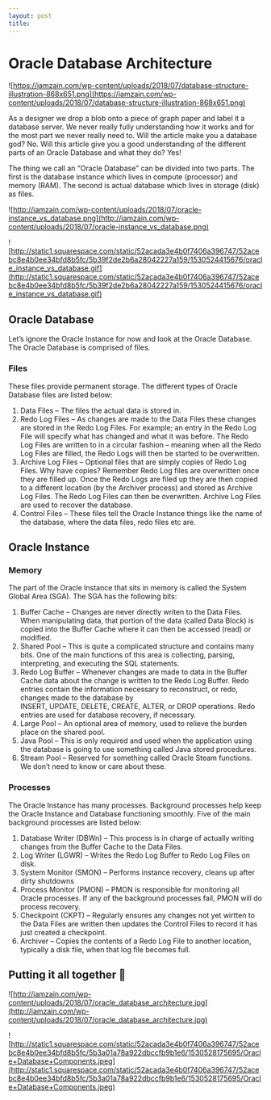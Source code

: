 ```yaml
---
layout: post
title: 
---
```

# Oracle Database Architecture

![https://iamzain.com/wp-content/uploads/2018/07/database-structure-illustration-868x651.png](https://iamzain.com/wp-content/uploads/2018/07/database-structure-illustration-868x651.png)

As a designer we drop a blob onto a piece of graph paper and label it a database server. We never really fully understanding how it works and for the most part we never really need to. Will the article make you a database god? No. Will this article give you a good understanding of the different parts of an Oracle Database and what they do? Yes!

The thing we call an “Oracle Database” can be divided into two parts. The first is the database instance which lives in compute (processor) and memory (RAM). The second is actual database which lives in storage (disk) as files.

![http://iamzain.com/wp-content/uploads/2018/07/oracle-instance_vs_database.png](http://iamzain.com/wp-content/uploads/2018/07/oracle-instance_vs_database.png)

![http://static1.squarespace.com/static/52acada3e4b0f7406a396747/52acebc8e4b0ee34bfd8b5fc/5b39f2de2b6a28042227a159/1530524415676/oracle_instance_vs_database.gif](http://static1.squarespace.com/static/52acada3e4b0f7406a396747/52acebc8e4b0ee34bfd8b5fc/5b39f2de2b6a28042227a159/1530524415676/oracle_instance_vs_database.gif)

## **Oracle Database**

Let’s ignore the Oracle Instance for now and look at the Oracle Database. The Oracle Database is comprised of files.

### **Files**

These files provide permanent storage. The different types of Oracle Database files are listed below:

1. Data Files – The files the actual data is stored in.
2. Redo Log Files – As changes are made to the Data Files these changes are stored in the Redo Log Files. For example; an entry in the Redo Log File will specify what has changed and what it was before. The Redo Log Files are written to in a circular fashion – meaning when all the Redo Log Files are filled, the Redo Logs will then be started to be overwritten.
3. Archive Log Files – Optional files that are simply copies of Redo Log Files. Why have copies? Remember Redo Log files are overwritten once they are filled up. Once the Redo Logs are filed up they are then copied to a different location (by the Archiver process) and stored as Archive Log Files. The Redo Log Files can then be overwritten. Archive Log Files are used to recover the database.
4. Control Files – These files tell the Oracle Instance things like the name of the database, where the data files, redo files etc are.

## **Oracle Instance**

### **Memory**

The part of the Oracle Instance that sits in memory is called the System Global Area (SGA). The SGA has the following bits:

1. Buffer Cache – Changes are never directly writen to the Data Files. When manipulating data, that portion of the data (called Data Block) is copied into the Buffer Cache where it can then be accessed (read) or modified.
2. Shared Pool – This is quite a complicated structure and contains many bits. One of the main functions of this area is collecting, parsing, interpreting, and executing the SQL statements.
3. Redo Log Buffer – Whenever changes are made to data in the Buffer Cache data about the change is written to the Redo Log Buffer. Redo entries contain the information necessary to reconstruct, or redo, changes made to the database by INSERT, UPDATE, DELETE, CREATE, ALTER, or DROP operations. Redo entries are used for database recovery, if necessary.
4. Large Pool – An optional area of memory, used to relieve the burden place on the shared pool.
5. Java Pool – This is only required and used when the application using the database is going to use something called Java stored procedures.
6. Stream Pool – Reserved for something called Oracle Steam functions. We don’t need to know or care about these.

### **Processes**

The Oracle Instance has many processes. Background processes help keep the Oracle Instance and Database functioning smoothly. Five of the main background processes are listed below:

1. Database Writer (DBWn) – This process is in charge of actually writing changes from the Buffer Cache to the Data Files.
2. Log Writer (LGWR) – Writes the Redo Log Buffer to Redo Log Files on disk.
3. System Monitor (SMON) – Performs instance recovery, cleans up after dirty shutdowns
4. Process Monitor (PMON) – PMON is responsible for monitoring all Oracle processes. If any of the background processes fail, PMON will do process recovery.
5. Checkpoint (CKPT) – Regularly ensures any changes not yet wirtten to the Data Files are written then updates the Control Files to record it has just created a checkpoint.
6. Archiver – Copies the contents of a Redo Log File to another location, typically a disk file, when that log file becomes full.

## **Putting it all together 👏**

![http://iamzain.com/wp-content/uploads/2018/07/oracle_database_architecture.jpg](http://iamzain.com/wp-content/uploads/2018/07/oracle_database_architecture.jpg)

![http://static1.squarespace.com/static/52acada3e4b0f7406a396747/52acebc8e4b0ee34bfd8b5fc/5b3a01a78a922dbccfb9b1e6/1530528175695/Oracle+Database+Components.jpeg](http://static1.squarespace.com/static/52acada3e4b0f7406a396747/52acebc8e4b0ee34bfd8b5fc/5b3a01a78a922dbccfb9b1e6/1530528175695/Oracle+Database+Components.jpeg)